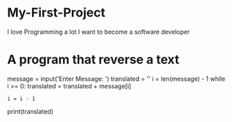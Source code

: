 # My-First-Project
I love Programming a lot
I want to become a software developer



# A program that reverse a text

message = input('Enter Message: ')
translated = ''
i = len(message) - 1
while i >= 0:
    translated = translated + message[i]
    
    i = i - 1
print(translated)
